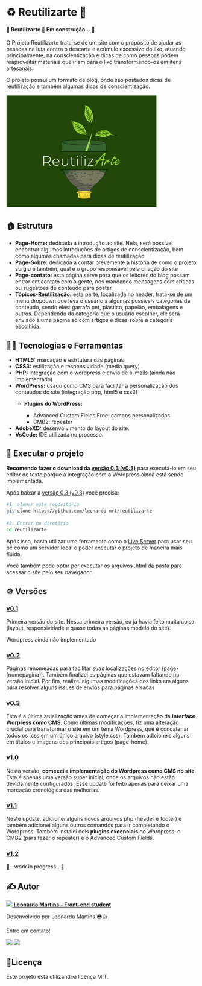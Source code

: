 <h1> ♻️ Reutilizarte 🎨 </h1>
<h4> 
	🚧  Reutilizarte 🚀 Em construção...  🚧
</h4>
<p>O Projeto Reutilizarte trata-se de um site com o propósito de ajudar as pessoas na luta contra o descarte e acúmulo excessivo do lixo, atuando, principalmente, na conscientização e dicas de como pessoas podem reaproveitar materiais que iriam para o lixo transformando-os em itens artesanais.</p>

<p>O projeto possui um formato de blog, onde são postados dicas de reutilização e também algumas dicas de conscientização.</p>
<img src="/wp-content/themes/reutilizarte/screenshot.png" width="400px" max-width="400px" min-width="250px">

<!------------------------------------------------------------------->

<h2>🏠 Estrutura</h2>
<ul>
  <li><b>Page-Home:</b> dedicada a introdução ao site. Nela, será possível encontrar algumas introduções de artigos de conscientização, bem como algumas chamadas para dicas de reutilização</li>
  <li><b>Page-Sobre:</b> dedicada a contar brevemente a história de como o projeto surgiu e também, qual é o grupo responsável pela criação do site</li>
  <li><b>Page-contato: </b> esta página serve para que os leitores do blog possam entrar em contato com a gente, nos mandando mensagens com criticas ou sugestões de conteúdo para postar</li>
  <li><b>Tópicos-Reutilização:</b> esta parte, localizada no header, trata-se de um menu dropdown que leva o usuário à algumas possíveis categorias de conteúdo, sendo eles: garrafa pet, plástico, papelão, embalagens e outros. Dependendo da categoria que o usuário escolher, ele será enviado à uma página só com artigos e dicas sobre a categoria escolhida.</li>
</ul>

<!------------------------------------------------------------------->

<h2> 👨‍💻 Tecnologias e Ferramentas</h2>
<ul>
 <li><b>HTML5:</b> marcação e estrtutura das páginas</li>
 <li><b>CSS3:</b> estilização e responsividade (media query)</li>
 <li><b>PHP:</b> integração com o wordpress e envio de e-mails (ainda não implementado)</li>
 <li><b>WordPress:</b> usado como CMS para facilitar a personalização dos conteúdos do site (integração php, html5 e css3)</li>
  <ul>
   <li><b>Plugins do WordPress:</b></li>
   <ul>
    <li>Advanced Custom Fields Free: campos personalizados</li>
    <li>CMB2: repeater</li>
   </ul>
  </ul>
 <li><b>AdobeXD:</b> desenvolvimento do layout do site.</li>
 <li><b>VsCode:</b> IDE utilizada no processo.</li>
</ul>

<!------------------------------------------------------------------->

<h2>🔧 Executar o projeto</h2>
<p><b>Recomendo fazer o download da <a href="https://github.com/leonardo-mrt/reutilizarte/releases/tag/v0.3">versão 0.3 (v0.3)</a></b> para executá-lo em seu editor de texto porque a integração com o Wordpress ainda está sendo implementada.</p>
<p> Após baixar a <a href="https://github.com/leonardo-mrt/reutilizarte/releases/tag/v0.3">versão 0.3 (v0.3)</a> você precisa:</p>

```sh
#1. clonar este repositório
git clone https://github.com/leonardo-mrt/reutilizarte

#2. Entrar no diretório
cd reutilizarte
```

<p> Após isso, basta utilizar uma ferramenta como o <a href="https://marketplace.visualstudio.com/items?itemName=ritwickdey.LiveServer">Live Server</a> para usar seu pc como um servidor local e poder executar o projeto de maneira mais fluida.</p>
<p> Você também pode optar por executar os arquivos .html da pasta para acessar o site pelo seu navegador. </p>

<!------------------------------------------------------------------->

<h2>⚙️ Versões</h2>

<h3><a href="https://github.com/leonardo-mrt/reutilizarte/releases/tag/v0.1">v0.1</a></h3>
<p>Primeira versão do site. Nessa primeira versão, eu já havia feito muita coisa  (layout, responsividade e quase todas as páginas modelo do site).</p>
<p> Wordpress ainda não implementado</p>

<h3><a href="https://github.com/leonardo-mrt/reutilizarte/releases/tag/v0.2">v0.2</a></h3>
<p>Páginas renomeadas para facilitar suas localizações no editor (page-[nomepagina]). Também finalizei as páginas que estavam faltando na versão inicial. Por fim, realizei algumas modificações dos links em alguns para resolver alguns issues de envios para páginas erradas</p>

<h3><a href="https://github.com/leonardo-mrt/reutilizarte/releases/tag/v0.3">v0.3</a></h3>
<p>Esta é a última atualização antes de começar a implementação da <b>interface Worpress como CMS</b>. Como últimas modificações, fiz uma alteração crucial para transformar o site em um tema Wordpress, que é concatenar todos os .css em um único arquivo (style.css). Também adicioneis alguns em títulos e imagens dos principais artigos (page-home).</p>

<h3><a href="https://github.com/leonardo-mrt/reutilizarte/releases/tag/v1.0">v1.0</a></h3>
<p>Nesta versão, <b>comecei a implementação do Wordpress como CMS no site</b>. Esta é apenas uma versão super inicial, onde os arquivos não estão devidamente configurados. Esse update foi feito apenas para deixar uma marcação cronológica das melhorias.</p>

<h3><a href="https://github.com/leonardo-mrt/reutilizarte/releases/tag/v1.1">v1.1</a></h3>
<p>Neste update, adicionei alguns novos arquivos php (header e footer) e também adicionei alguns outros comandos para ir completando o Wordpress. Também instalei dois <b>plugins excenciais</b> no Wordpress: o CMB2 (para fazer o repeater) e o Advanced Custom Fields.</p>

<h3><a href="https://github.com/leonardo-mrt/reutilizarte/releases/tag/v1.2">v1.2</a></h3>
<p>🚧...work in progress...🚧</p>

<!------------------------------------------------------------------->

<h2>✍️ Autor</h2>
<a href="https://github.com/leonardo-mrt">
 <img src="https://avatars.githubusercontent.com/leonardo-mrt" width="150px">
</a>
<a href="https://github.com/leonardo-mrt"><b>Leonardo Martins - Front-end student</b></a>
<p> Desenvolvido por Leonardo Martins 😎👍</p>
<p> Entre em contato!</p>
<p align="left">
  <code><a href="mailto:sleonardo.mrt@gmail.com"><img src="https://img.shields.io/badge/Gmail-D14836?style=for-the-badge&logo=gmail&logoColor=white" alt""></a></code>
  <code><a href="https://www.linkedin.com/in/nardoleo/"><img src="https://img.shields.io/badge/LinkedIn-0077B5?style=for-the-badge&logo=linkedin&logoColor=white" alt""></a></code>
</p>

<!------------------------------------------------------------------->

<h2>📝Licença</h2>
<p> Este projeto está utilizandoa licença MIT.</p>
